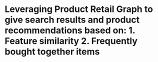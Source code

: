 # Leveraging Product Retail Graph to give search results and product recommendations based on: 1. Feature similarity 2. Frequently bought together items
